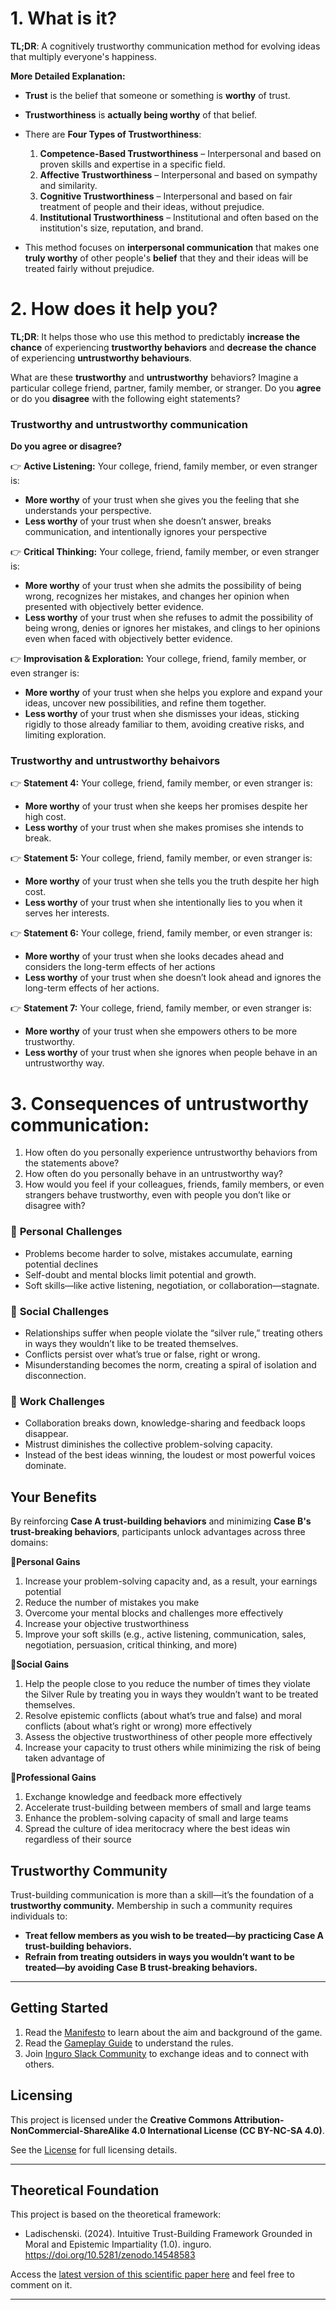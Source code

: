 # 1. What is it?  

**TL;DR**: A cognitively trustworthy communication method for evolving ideas that multiply everyone's happiness.  

**More Detailed Explanation:**  

- **Trust** is the belief that someone or something is **worthy** of trust.  
- **Trustworthiness** is **actually being worthy** of that belief.
- There are **Four Types of Trustworthiness**:
  
  1. **Competence-Based Trustworthiness** – Interpersonal and based on proven skills and expertise in a specific field.  
  2. **Affective Trustworthiness** – Interpersonal and based on sympathy and similarity.
  3. **Cognitive Trustworthiness** – Interpersonal and based on fair treatment of people and their ideas, without prejudice.  
  4. **Institutional Trustworthiness** – Institutional and often based on the institution's size, reputation, and brand.
 
- This method focuses on **interpersonal communication** that makes one **truly worthy** of other people's **belief** that they and their ideas will be treated fairly without prejudice.

# 2. How does it help you?

**TL;DR**: It helps those who use this method to predictably **increase the chance** of experiencing **trustworthy behaviors** and **decrease the chance** of experiencing **untrustworthy behaviours**. 

What are these **trustworthy** and **untrustworthy** behaviors? Imagine a particular college friend, partner, family member, or stranger. Do you **agree** or do you **disagree** with the following eight statements? 

### Trustworthy and untrustworthy communication

**Do you agree or disagree?**

👉 **Active Listening:** Your college, friend, family member, or even stranger is:

- **More worthy** of your trust when she gives you the feeling that she understands your perspective.
- **Less worthy** of your trust when she doesn’t answer, breaks communication, and intentionally ignores your perspective

👉 **Critical Thinking:** Your college, friend, family member, or even stranger is:

- **More worthy** of your trust when she admits the possibility of being wrong, recognizes her mistakes, and changes her opinion when presented with objectively better evidence.
- **Less worthy** of your trust when she refuses to admit the possibility of being wrong, denies or ignores her mistakes, and clings to her opinions even when faced with objectively better evidence.

👉 **Improvisation & Exploration:** Your college, friend, family member, or even stranger is:

- **More worthy** of your trust when she helps you explore and expand your ideas, uncover new possibilities, and refine them together.
- **Less worthy** of your trust when she dismisses your ideas, sticking rigidly to those already familiar to them, avoiding creative risks, and limiting exploration.

### Trustworthy and untrustworthy behaivors

👉 **Statement 4:** Your college, friend, family member, or even stranger is:

- **More worthy** of your trust when she keeps her promises despite her high cost.
- **Less worthy** of your trust when she makes promises she intends to break.

👉 **Statement 5:** Your college, friend, family member, or even stranger is:

- **More worthy** of your trust when she tells you the truth despite her high cost.
- **Less worthy** of your trust when she intentionally lies to you when it serves her interests.

👉 **Statement 6:** Your college, friend, family member, or even stranger is:

- **More worthy** of your trust when she looks decades ahead and considers the long-term effects of her actions
- **Less worthy** of your trust when she doesn’t look ahead and ignores the long-term effects of her actions.

👉 **Statement 7:** Your college, friend, family member, or even stranger is:

- **More worthy** of your trust when she empowers others to be more trustworthy.
- **Less worthy** of your trust when she ignores when people behave in an untrustworthy way.

# 3. Consequences of untrustworthy communication:

1. How often do you personally experience untrustworthy behaviors from the statements above?
2. How often do you personally behave in an untrustworthy way?
3. How would you feel if your colleagues, friends, family members, or even strangers behave trustworthy, even with people you don’t like or disagree with?

### 🛑 **Personal Challenges**

- Problems become harder to solve, mistakes accumulate, earning potential declines
- Self-doubt and mental blocks limit potential and growth.
- Soft skills—like active listening, negotiation, or collaboration—stagnate.

### 🛑 **Social Challenges**

- Relationships suffer when people violate the “silver rule,” treating others in ways they wouldn’t like to be treated themselves.
- Conflicts persist over what’s true or false, right or wrong.
- Misunderstanding becomes the norm, creating a spiral of isolation and disconnection.

### 🛑 **Work Challenges**

- Collaboration breaks down, knowledge-sharing and feedback loops disappear.
- Mistrust diminishes the collective problem-solving capacity.
- Instead of the best ideas winning, the loudest or most powerful voices dominate.

## **Your Benefits**

By reinforcing **Case A trust-building behaviors** and minimizing **Case B's trust-breaking behaviors**, participants unlock advantages across three domains:

🔹**Personal Gains**

1. Increase your problem-solving capacity and, as a result, your earnings potential
2. Reduce the number of mistakes you make
3. Overcome your mental blocks and challenges more effectively
4. Increase your objective trustworthiness
5. Improve your soft skills (e.g., active listening, communication, sales, negotiation, persuasion, critical thinking, and more)

🔹**Social Gains**

1. Help the people close to you reduce the number of times they violate the Silver Rule by treating you in ways they wouldn’t want to be treated themselves.
2. Resolve epistemic conflicts (about what’s true and false) and moral conflicts (about what’s right or wrong) more effectively
3. Assess the objective trustworthiness of other people more effectively
4. Increase your capacity to trust others while minimizing the risk of being taken advantage of

🔹**Professional Gains**

1. Exchange knowledge and feedback more effectively
2. Accelerate trust-building between members of small and large teams
3. Enhance the problem-solving capacity of small and large teams
4. Spread the culture of idea meritocracy where the best ideas win regardless of their source

## Trustworthy Community

Trust-building communication is more than a skill—it’s the foundation of a **trustworthy community.** Membership in such a community requires individuals to:

- **Treat fellow members as you wish to be treated—by practicing Case A trust-building behaviors.**
- **Refrain from treating outsiders in ways you wouldn’t want to be treated—by avoiding Case B trust-breaking behaviors.**
  
---

## **Getting Started**

1. Read the [Manifesto](https://github.com/Inguro-OU/war-of-memes/blob/main/MANIFESTO.md) to learn about the aim and background of the game.
2. Read the [Gameplay Guide](https://github.com/Inguro-OU/debiased-self/blob/main/GAMEPLAY.md) to understand the rules.
3. Join [Inguro Slack Community](https://join.slack.com/t/ingurocommunity/shared_invite/zt-2x4w0640h-3_PIEqz1LphRzan9R5gXWw) to exchange ideas and to connect with others.

## Licensing

This project is licensed under the **Creative Commons Attribution-NonCommercial-ShareAlike 4.0 International License (CC BY-NC-SA 4.0)**.

See the [License](https://github.com/Inguro-OU/debiased-self/blob/main/LICENSE.md) for full licensing details.

---

## **Theoretical Foundation**

This project is based on the theoretical framework:

- Ladischenski. (2024). Intuitive Trust-Building Framework Grounded in Moral and Epistemic Impartiality (1.0). inguro. https://doi.org/10.5281/zenodo.14548583

Access the [latest version of this scientific paper here](https://docs.google.com/document/d/1kGMJGx4Vrzi9WACDVPcFq5oxaww3oydHV54CgS6Zhmc/edit?usp=sharing) and feel free to comment on it.

---
